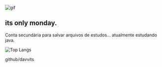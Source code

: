 ![gif](https://i.pinimg.com/originals/eb/7f/0c/eb7f0ccf927c93aeedbb3cf100d6fd29.gif)
## its only monday.

Conta secundária para salvar arquivos de estudos...
atualmente estudando java.

![Top Langs](https://github-readme-stats.vercel.app/api/top-langs/?username=damoriLAB&hide_progress=false&theme=tokyonight)

github/davvits 
